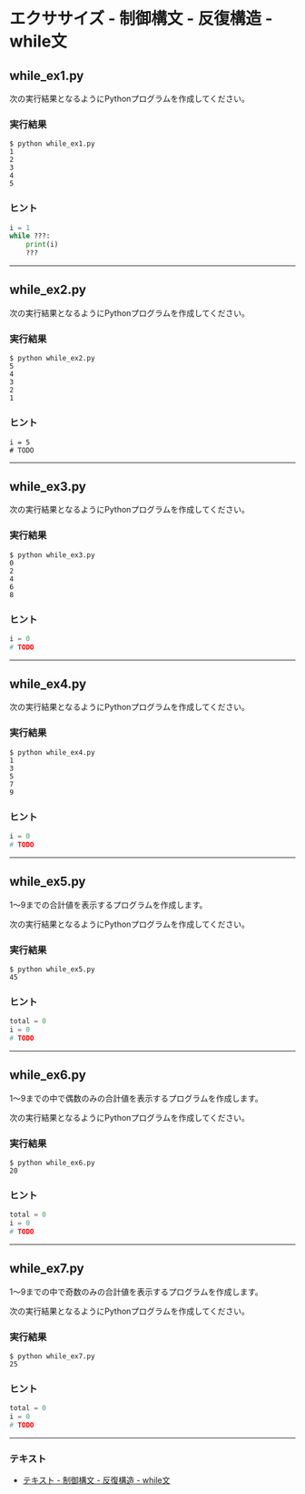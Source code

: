 # エクササイズ - 制御構文 - 反復構造 - while文

## while_ex1.py

次の実行結果となるようにPythonプログラムを作成してください。

### 実行結果

``` 
$ python while_ex1.py 
1
2
3
4
5
```

### ヒント

``` python
i = 1
while ???:
    print(i)
    ???
```

---

## while_ex2.py

次の実行結果となるようにPythonプログラムを作成してください。

### 実行結果

``` 
$ python while_ex2.py
5
4
3
2
1
```

### ヒント

``` 
i = 5
# TODO
```

---

## while_ex3.py

次の実行結果となるようにPythonプログラムを作成してください。

### 実行結果

``` 
$ python while_ex3.py
0
2
4
6
8
```

### ヒント

``` python
i = 0
# TODO
```

---

## while_ex4.py

次の実行結果となるようにPythonプログラムを作成してください。

### 実行結果

``` 
$ python while_ex4.py
1
3
5
7
9
```

### ヒント

``` python
i = 0
# TODO
```

---

## while_ex5.py

1〜9までの合計値を表示するプログラムを作成します。

次の実行結果となるようにPythonプログラムを作成してください。

### 実行結果

``` 
$ python while_ex5.py
45
```

### ヒント

``` python
total = 0
i = 0
# TODO
```

---

## while_ex6.py

1〜9までの中で偶数のみの合計値を表示するプログラムを作成します。

次の実行結果となるようにPythonプログラムを作成してください。

### 実行結果

``` 
$ python while_ex6.py
20
```

### ヒント

``` python
total = 0
i = 0
# TODO
```

---

## while_ex7.py

1〜9までの中で奇数のみの合計値を表示するプログラムを作成します。

次の実行結果となるようにPythonプログラムを作成してください。

### 実行結果

``` 
$ python while_ex7.py
25
```

### ヒント

``` python
total = 0
i = 0
# TODO
```

---

### テキスト

* [テキスト - 制御構文 - 反復構造 - while文](../text/04_basic.md)
